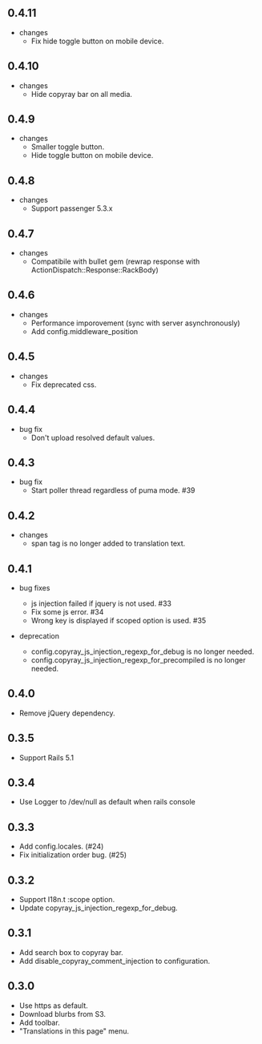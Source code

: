 ## 0.4.11
- changes
  - Fix hide toggle button on mobile device.

## 0.4.10
- changes
  - Hide copyray bar on all media.

## 0.4.9
- changes
  - Smaller toggle button.
  - Hide toggle button on mobile device.

## 0.4.8
- changes
  - Support passenger 5.3.x

## 0.4.7
- changes
  - Compatibile with bullet gem (rewrap response with ActionDispatch::Response::RackBody)

## 0.4.6
- changes
  - Performance imporovement (sync with server asynchronously)
  - Add config.middleware_position

## 0.4.5
- changes
  - Fix deprecated css.

## 0.4.4
- bug fix
  - Don't upload resolved default values.

## 0.4.3
- bug fix
  - Start poller thread regardless of puma mode. #39

## 0.4.2
- changes
  - span tag is no longer added to translation text.

## 0.4.1
- bug fixes
  - js injection failed if jquery is not used. #33
  - Fix some js error. #34
  - Wrong key is displayed if scoped option is used. #35

- deprecation
  - config.copyray_js_injection_regexp_for_debug is no longer needed.
  - config.copyray_js_injection_regexp_for_precompiled  is no longer needed.

## 0.4.0
- Remove jQuery dependency.

## 0.3.5
- Support Rails 5.1

## 0.3.4
- Use Logger to /dev/null as default when rails console

## 0.3.3
- Add config.locales. (#24)
- Fix initialization order bug. (#25)

## 0.3.2
- Support I18n.t :scope option.
- Update copyray_js_injection_regexp_for_debug.

## 0.3.1
- Add search box to copyray bar.
- Add disable_copyray_comment_injection to configuration.

## 0.3.0
- Use https as default.
- Download blurbs from S3.
- Add toolbar.
- "Translations in this page" menu.
